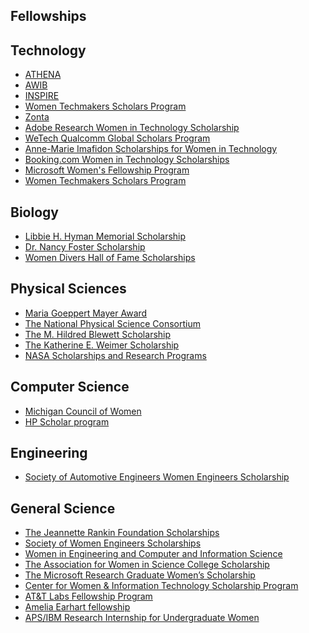 Fellowships
-----------

Technology
----------

- [ATHENA](https://nashvillecable.org/advocacy/athena/)
- [AWIB](http://www.awib.org/index.cfm?fuseaction=Page.ViewPage&PageID=811)
- [INSPIRE](http://www.inspire-dst.gov.in/fellowship.html)
- [Women Techmakers Scholars Program](https://www.womentechmakers.com/scholars)
- [Zonta](https://www.zonta.org/Global-Impact/Education/Women-in-Business-Scholarship)
- [Adobe Research Women in Technology Scholarship](https://research.adobe.com/scholarship/)
- [WeTech Qualcomm Global Scholars Program](https://www.iie.org/en/Programs/WeTech/STEM-Scholarships-for-Women/Qualcomm-Global-Scholars-Program)
- [Anne-Marie Imafidon Scholarships for Women in Technology](https://www.dur.ac.uk/computer.science/about/diversity/scholarship/)
- [Booking.com Women in Technology Scholarships](https://globalnews.booking.com/bookingcom-announces-new-scholarship-programmes-with-the-university-of-oxford-and-delft-university-of-technology-to-support-advanced-education-for-women-in-technology/)
- [Microsoft Women's Fellowship Program](https://www.microsoft.com/en-us/research/academic-program/dissertation-grant/)
- [Women Techmakers Scholars Program](https://blog.aboutamazon.co.uk/in-the-community/meet-claire-one-of-three-women-selected-for-the-amazon-women-in-innovation-bursary)

Biology
-------

- [Libbie H. Hyman Memorial Scholarship](http://www.sicb.org/grants/hyman/)
- [Dr. Nancy Foster Scholarship](https://fosterscholars.noaa.gov/)
- [Women Divers Hall of Fame Scholarships](http://www.wdhof.org/)

Physical Sciences
-----------------

- [Maria Goeppert Mayer Award](https://www.aps.org/programs/honors/prizes/goeppert-mayer.cfm)
- [The National Physical Science Consortium](https://expd.uw.edu/expo/scholarships/npscgf)
- [The M. Hildred Blewett Scholarship](https://www.aps.org/programs/women/scholarships/blewett/)
- [The Katherine E. Weimer Scholarship](https://www.aps.org/programs/women/scholarships/katherineweimer.cfm)
- [NASA Scholarships and Research Programs](https://science.nasa.gov/learners/learner-opportunities)

Computer Science
----------------

- [Michigan Council of Women](https://www.mcwt.org/)
- [HP Scholar program](https://swsis.wordpress.com/applying-for-scholarships/)

Engineering
-----------

- [Society of Automotive Engineers Women Engineers Scholarship](https://scholarships.swe.org/applications/login.asp)

General Science
---------------

- [The Jeannette Rankin Foundation Scholarships](https://www.scholarships.com/financial-aid/college-scholarships/scholarships-by-type/scholarships-for-women/jeannette-rankin-womens-scholarship-fund/)
- [Society of Women Engineers Scholarships](https://scholarships.swe.org/applications/login.asp)
- [Women in Engineering and Computer and Information Science](https://www.nsf.gov/pubs/2003/nsf03050/nsf03050.htm)
- [The Association for Women in Science College Scholarship](https://www.awis.org/)
- [The Microsoft Research Graduate Women’s Scholarship](https://www.studyandscholarships.com/2013/04/microsoft-research-graduate-womens-scholarship-program.html)
- [Center for Women & Information Technology Scholarship Program](https://wiit.uncg.edu/scholarships/)
- [AT&T Labs Fellowship Program](https://searchkey.us/2016/11/23/att-labs-fellowship-program/)
- [Amelia Earhart fellowship ](https://foundation.zonta.org/Our-Programs/Educational-Programs/Amelia-Earhart-Fellowship)
- [APS/IBM Research Internship for Undergraduate Women](https://www.aps.org/programs/women/scholarships/ibm/index.cfm)
